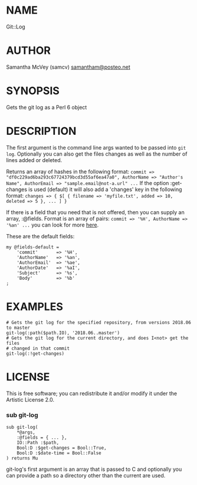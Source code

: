 NAME
====

Git::Log

AUTHOR
======

Samantha McVey (samcv) <samantham@posteo.net>

SYNOPSIS
========

Gets the git log as a Perl 6 object

DESCRIPTION
===========

The first argument is the command line args wanted to be passed into `git log`. Optionally you can also get the files changes as well as the number of lines added or deleted.

Returns an array of hashes in the following format: `commit => "df0c229ad6ba293c67724379bcd3d55af6ea47a0", AuthorName => "Author's Name", AuthorEmail => "sample.email@not-a.url" ...` If the option :get-changes is used (default) it will also add a 'changes' key in the following format: `changes => { $[ { filename => 'myfile.txt', added => 10, deleted => 5 }, ... ] }`

If there is a field that you need that is not offered, then you can supply an array, :@fields. Format is an array of pairs: `commit => '%H', AuthorName => '%an' ...` you can look for more [here](https://git-scm.com/docs/pretty-formats).

These are the default fields:

```perl6
my @fields-default =
    'commit'       => '%H',
    'AuthorName'   => '%an',
    'AuthorEmail'  => '%ae',
    'AuthorDate'   => '%aI',
    'Subject'      => '%s',
    'Body'         => '%b'
;
```

EXAMPLES
========

```perl6
# Gets the git log for the specified repository, from versions 2018.06 to master
git-log(:path($path.IO), '2018.06..master')
# Gets the git log for the current directory, and does I<not> get the files
# changed in that commit
git-log(:!get-changes)
```

LICENSE
=======

This is free software; you can redistribute it and/or modify it under the Artistic License 2.0.

### sub git-log

```perl6
sub git-log(
    *@args,
    :@fields = { ... },
    IO::Path :$path,
    Bool:D :$get-changes = Bool::True,
    Bool:D :$date-time = Bool::False
) returns Mu
```

git-log's first argument is an array that is passed to C<git log> and optionally you can provide a path so a directory other than the current are used.


